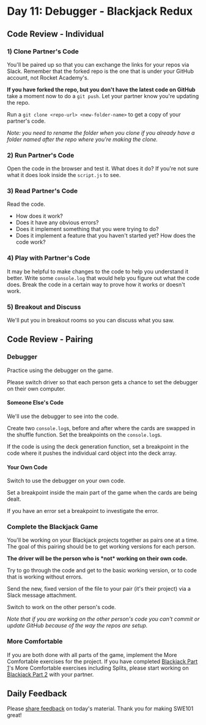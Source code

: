 # Day 11: Debugger - Blackjack Redux

## Code Review - Individual

### 1\) Clone Partner's Code

You'll be paired up so that you can exchange the links for your repos via Slack. Remember that the forked repo is the one that is under your GitHub account, not Rocket Academy's.

**If you have forked the repo, but you don't have the latest code on GitHub** take a moment now to do a `git push`. Let your partner know you're updating the repo. 

Run a `git clone <repo-url> <new-folder-name>` to get a copy of your partner's code.

_Note: you need to rename the folder when you clone if you already have a folder named after the repo where you're making the clone._

### 2\) Run Partner's Code

Open the code in the browser and test it. What does it do? If you're not sure what it does look inside the `script.js` to see.

### 3\) Read Partner's Code

Read the code.

* How does it work?
* Does it have any obvious errors?
* Does it implement something that you were trying to do? 
* Does it implement a feature that you haven't started yet? How does the code work?

### 4\) Play with Partner's Code

It may be helpful to make changes to the code to help you understand it better. Write some `console.log` that would help you figure out what the code does. Break the code in a certain way to prove how it works or doesn't work.

### 5\) Breakout and Discuss

We'll put you in breakout rooms so you can discuss what you saw. 

## Code Review - Pairing

### Debugger

Practice using the debugger on the game.

Please switch driver so that each person gets a chance to set the debugger on their own computer. 

#### Someone Else's Code

We'll use the debugger to see into the code.

Create two `console.log`s, before and after where the cards are swapped in the shuffle function. Set the breakpoints on the `console.log`s.

If the code is using the deck generation function, set a breakpoint in the code where it pushes the individual card object into the deck array.

#### Your Own Code

Switch to use the debugger on your own code.

Set a breakpoint inside the main part of the game when the cards are being dealt. 

If you have an error set a breakpoint to investigate the error. 

### Complete the Blackjack Game

You'll be working on your Blackjack projects together as pairs one at a time. The goal of this pairing should be to get working versions for each person.

**The driver will be the person who is \*not\* working on their own code.**

Try to go through the code and get to the basic working version, or to code that is working without errors.

Send the new, fixed version of the file to your pair \(it's their project\) via a Slack message attachment.

Switch to work on the other person's code.

_Note that if you are working on the other person's code you can't commit or update GitHub because of the way the repos are setup._

### More Comfortable

If you are both done with all parts of the game, implement the More Comfortable exercises for the project. If you have completed [Blackjack Part 1](../projects/project-3-blackjack-part-1.md)'s More Comfortable exercises including Splits, please start working on [Blackjack Part 2](../projects/project-3.5-blackjack-part-2.md) with your partner.

## Daily Feedback

Please [share feedback](https://forms.gle/NK3mez8er7pPo7tu5) on today's material. Thank you for making SWE101 great!

